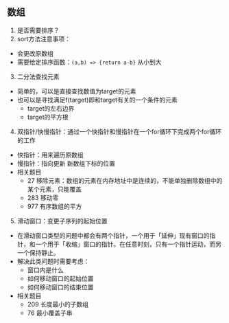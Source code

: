 ## 数组
1. 是否需要排序？
2. sort方法注意事项：
  - 会更改原数组
  - 需要给定排序函数：`(a,b) => {return a-b}` 从小到大
3. 二分法查找元素
  - 简单的，可以是直接查找数值为target的元素
  - 也可以是寻找满足f(target)即和target有关的一个条件的元素
    - target的左右边界
    - target的平方根
4. 双指针/快慢指针：通过一个快指针和慢指针在一个for循环下完成两个for循环的工作
  - 快指针：用来遍历原数组
  - 慢指针：指向更新 新数组下标的位置
  - 相关题目
    - 27 移除元素：数组的元素在内存地址中是连续的，不能单独删除数组中的某个元素，只能覆盖
    - 283 移动零
    - 977 有序数组的平方
5. 滑动窗口：变更子序列的起始位置
  - 在滑动窗口类型的问题中都会有两个指针，一个用于「延伸」现有窗口的指针，和一个用于「收缩」窗口的指针。在任意时刻，只有一个指针运动，而另一个保持静止。
  - 解决此类问题时需要考虑：
    - 窗口内是什么
    - 如何移动窗口的起始位置
    - 如何移动窗口的结束位置
  - 相关题目
    - 209 长度最小的子数组
    - 76 最小覆盖子串
